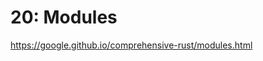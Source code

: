 # 20: Modules

https://google.github.io/comprehensive-rust/modules.html

<!-- MarkdownTOC -->

<!-- /MarkdownTOC -->
